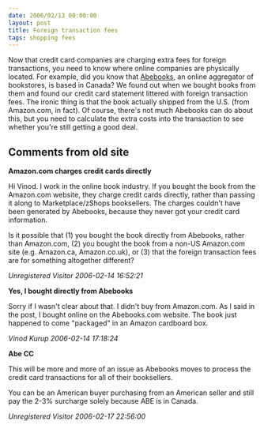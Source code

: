 ```yaml
---
date: 2006/02/13 00:00:00
layout: post
title: Foreign transaction fees
tags: shopping fees
---
```


Now that credit card companies are charging extra fees for foreign
transactions, you need to know where online companies are physically
located. For example, did you know that
[Abebooks](http://abebooks.com), an online aggregator of bookstores,
is based in Canada? We found out when we bought books from them and
found our credit card statement littered with foreign transaction
fees. The ironic thing is that the book actually shipped from the
U.S. (from Amazon.com, in fact). Of course, there's not much Abebooks
can do about this, but you need to calculate the extra costs into the
transaction to see whether you're still getting a good deal.

<div id="comment-box">
<h2>Comments from old site</h2>

<div class="one-comment">
<p><b>Amazon.com charges credit cards directly</b></p>
<p>
Hi Vinod. I work in the online book industry. If you bought the book
from the Amazon.com website, they  charge credit cards directly,
rather than passing it along to Marketplace/zShops booksellers. The
charges couldn't have been generated by Abebooks, because they never
got your credit card information.
</p>

<p>
Is it possible that (1) you bought the book directly from Abebooks,
rather than Amazon.com, (2) you bought the book from a non-US
Amazon.com site (e.g. Amazon.ca, Amazon.co.uk), or (3) that the
foreign transaction fees are for something altogether different?
</p>
<address class="signature">
<span class="author">Unregistered Visitor</span>
<span class="date">2006-02-14 16:52:21</span>
</address>
</div>

<div class="my-comment">
<p><b>Yes, I bought directly from Abebooks</b></p>
<p>
Sorry if I wasn't clear about that. I didn't buy from Amazon.com. As I
said in the post, I bought online on the Abebooks.com website. The
book just happened to come "packaged" in an Amazon cardboard box.
</p>
<address class="signature">
<span class="author">Vinod Kurup</span>
<span class="date">2006-02-14 17:18:24</span>
</address>
</div>

<div class="one-comment">
<p><b>Abe CC</b></p>
<p>
This will be more and more of an issue as Abebooks moves to process
the credit card transactions for all of their booksellers.
</p>
<p>
You can be an American buyer purchasing from an American seller and
still pay the 2-3% surcharge solely because ABE is in Canada.
</p>
<address class="signature">
<span class="author">Unregistered Visitor</span>
<span class="date">2006-02-17 22:56:00</span>
</address>
</div>

</div>
